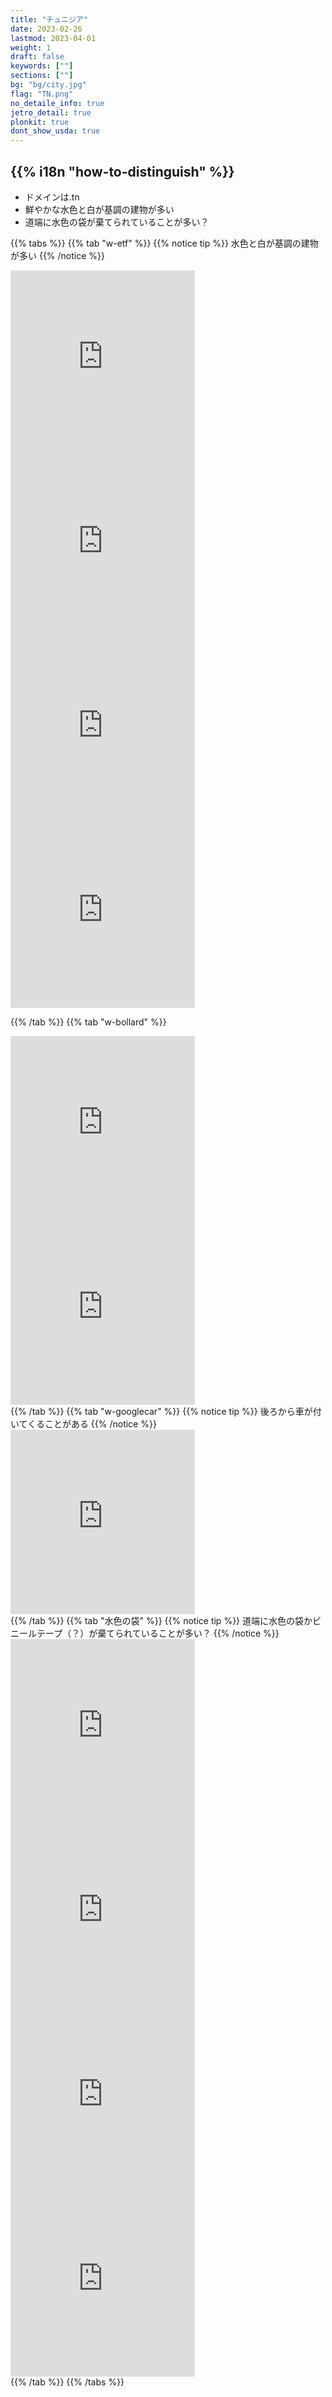 ```yaml
---
title: "チュニジア"
date: 2023-02-26
lastmod: 2023-04-01
weight: 1
draft: false
keywords: [""]
sections: [""]
bg: "bg/city.jpg"
flag: "TN.png"
no_detaile_info: true
jetro_detail: true
plonkit: true
dont_show_usda: true
---
```


<div class="main-desciption country-description">
    <h2 class="section-title">{{% i18n "how-to-distinguish" %}}</h2>
    <ul class="rule-list">
        <li>ドメインは<span class="quiz">.tn</span></li>
        <li><span class="quiz">鮮やかな水色と白</span>が基調の建物が多い</li>
        <li class="no-evidence">道端に水色の袋が棄てられていることが多い？</li>
    </ul>
</div>


{{% tabs  %}}
{{% tab "w-etf" %}}
{{% notice tip %}}
水色と白が基調の建物が多い
{{% /notice %}}
<div class="googlemap-if">
<iframe src="https://www.google.com/maps/embed?pb=!4v1681952455065!6m8!1m7!1so4kSWTxnKva8rIjEjtaAQw!2m2!1d36.81898453666751!2d10.17841320812088!3f136.14983967697648!4f12.291043087516428!5f1.673141042236761" width="295" height="295" style="border:0;" allowfullscreen="" loading="lazy" referrerpolicy="no-referrer-when-downgrade"></iframe>
<iframe src="https://www.google.com/maps/embed?pb=!4v1681952554454!6m8!1m7!1s9B993r6Wu66BpAKhsLnsFA!2m2!1d33.73194343164884!2d10.86552639695403!3f328.94639747780155!4f-6.93048257637227!5f3.325193203789971" width="295" height="295" style="border:0;" allowfullscreen="" loading="lazy" referrerpolicy="no-referrer-when-downgrade"></iframe>
<iframe src="https://www.google.com/maps/embed?pb=!4v1681952644120!6m8!1m7!1sjbW2GNADpmWgQaXTohSADg!2m2!1d33.79207476536821!2d10.92917167393205!3f151.494872864849!4f-5.7632847952252035!5f1.603712625060913" width="295" height="295" style="border:0;" allowfullscreen="" loading="lazy" referrerpolicy="no-referrer-when-downgrade"></iframe>
<iframe src="https://www.google.com/maps/embed?pb=!4v1681955756400!6m8!1m7!1socughxy28q_lu5624j4Zhg!2m2!1d33.39373736558044!2d10.7492652958513!3f251.62461596347816!4f-4.165839557067343!5f3.325193203789971" width="295" height="295" style="border:0;" allowfullscreen="" loading="lazy" referrerpolicy="no-referrer-when-downgrade"></iframe>
</div>

{{% /tab %}}
{{% tab "w-bollard" %}}
<div class="googlemap-if">
<iframe src="https://www.google.com/maps/embed?pb=!4v1681953774694!6m8!1m7!1s4XMildXpoGm170OX2S-DZw!2m2!1d33.69521001451136!2d10.92834435507702!3f151.11795912549627!4f-29.953854913242736!5f2.6006577211932025" width="295" height="295" style="border:0;" allowfullscreen="" loading="lazy" referrerpolicy="no-referrer-when-downgrade"></iframe>
<iframe src="https://www.google.com/maps/embed?pb=!4v1681955716287!6m8!1m7!1sPEGqq1AsrBhy0D_9ZufIfQ!2m2!1d36.50897427774278!2d10.56847932526787!3f82.34708398462853!4f-13.113885457952321!5f3.325193203789971" width="295" height="295" style="border:0;" allowfullscreen="" loading="lazy" referrerpolicy="no-referrer-when-downgrade"></iframe>
</div>
{{% /tab %}}
{{% tab "w-googlecar" %}}
{{% notice tip %}}
後ろから車が付いてくることがある
{{% /notice %}}
<div class="googlemap-if">
<iframe src="https://www.google.com/maps/embed?pb=!4v1681953144950!6m8!1m7!1sISZGTSH7TgrxciWKcrUvWA!2m2!1d33.39320568258737!2d10.75218447008934!3f98.0390695491718!4f1.5038326870629959!5f3.325193203789971" width="295" height="295" style="border:0;" allowfullscreen="" loading="lazy" referrerpolicy="no-referrer-when-downgrade"></iframe>
</div>
{{% /tab %}}
{{% tab "水色の袋" %}}
{{% notice tip %}}
道端に水色の袋かビニールテープ（？）が棄てられていることが多い？
{{% /notice %}}
<div class="googlemap-if">
<iframe src="https://www.google.com/maps/embed?pb=!4v1681955649216!6m8!1m7!1snS76sg90peo5e0VgN0M4ZQ!2m2!1d36.50387532440455!2d10.57159934591823!3f264.17253394104546!4f-2.1982196308240702!5f3.325193203789971" width="295" height="295" style="border:0;" allowfullscreen="" loading="lazy" referrerpolicy="no-referrer-when-downgrade"></iframe>
<iframe src="https://www.google.com/maps/embed?pb=!4v1681953222870!6m8!1m7!1sZHrLI3I2CF6emHZZ4313_w!2m2!1d36.34243648455823!2d10.49046912670282!3f290.25052615167476!4f-13.093862722232046!5f3.325193203789971" width="295" height="295" style="border:0;" allowfullscreen="" loading="lazy" referrerpolicy="no-referrer-when-downgrade"></iframe>
<iframe src="https://www.google.com/maps/embed?pb=!4v1681955855463!6m8!1m7!1s37S59uH-cJ4C_2b5uU_6eQ!2m2!1d33.3701693357303!2d10.67603774597471!3f307.0685628372635!4f-11.875769225353139!5f3.325193203789971" width="295" height="295" style="border:0;" allowfullscreen="" loading="lazy" referrerpolicy="no-referrer-when-downgrade"></iframe>
<iframe src="https://www.google.com/maps/embed?pb=!4v1681955345744!6m8!1m7!1sF6wq2wxe2AVEe_LRlWbyRw!2m2!1d36.94637486571099!2d10.24230059617127!3f225.9276165196549!4f-33.35471988819903!5f3.320468993971933" width="295" height="295" style="border:0;" allowfullscreen="" loading="lazy" referrerpolicy="no-referrer-when-downgrade"></iframe>
</div>
{{% /tab %}}
{{% /tabs %}}